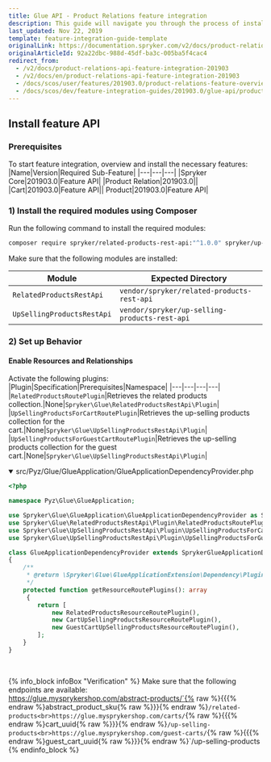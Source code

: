 ```yaml
---
title: Glue API - Product Relations feature integration
description: This guide will navigate you through the process of installing and configuring the Product Relations feature in Spryker OS.
last_updated: Nov 22, 2019
template: feature-integration-guide-template
originalLink: https://documentation.spryker.com/v2/docs/product-relations-api-feature-integration-201903
originalArticleId: 92a22dbc-988d-45df-ba3c-005ba5f4cac4
redirect_from:
  - /v2/docs/product-relations-api-feature-integration-201903
  - /v2/docs/en/product-relations-api-feature-integration-201903
  - /docs/scos/user/features/201903.0/product-relations-feature-overview-api-feature-integration-201903.html
  - /docs/scos/dev/feature-integration-guides/201903.0/glue-api/product-relations-api-feature-integration.html
---
```


## Install feature API
### Prerequisites
To start feature integration, overview and install the necessary features:
|Name|Version|Required Sub-Feature|
|---|---|---|
|Spryker Core|201903.0|Feature API|
|Product Relation|201903.0||
|Cart|201903.0|Feature API||
Product|201903.0|Feature API|
### 1) Install the required modules using Composer
Run the following command to install the required modules:
```bash
composer require spryker/related-products-rest-api:"^1.0.0" spryker/up-selling-products-rest-api:"^1.0.1" --update-with-dependencies
```
<section contenteditable="false" class="warningBox"><div class="content">
    Make sure that the following modules are installed:

|Module|Expected Directory|
|---|---|
|`RelatedProductsRestApi`|`vendor/spryker/related-products-rest-api`|
|`UpSellingProductsRestApi`|`vendor/spryker/up-selling-products-rest-api`|
</div></section>

### 2) Set up Behavior
#### Enable Resources and Relationships
Activate the following plugins:
|Plugin|Specification|Prerequisites|Namespace|
|---|---|---|---|
|`RelatedProductsRoutePlugin`|Retrieves the related products collection.|None|`Spryker\Glue\RelatedProductsRestApi\Plugin`|
|`UpSellingProductsForCartRoutePlugin`|Retrieves the up-selling products collection for the cart.|None|`Spryker\Glue\UpSellingProductsRestApi\Plugin`|
|`UpSellingProductsForGuestCartRoutePlugin`|Retrieves the up-selling products collection for the guest cart.|None|`Spryker\Glue\UpSellingProductsRestApi\Plugin`|


<details open>
<summary markdown='span'>src/Pyz/Glue/GlueApplication/GlueApplicationDependencyProvider.php</summary>

```php
<?php

namespace Pyz\Glue\GlueApplication;

use Spryker\Glue\GlueApplication\GlueApplicationDependencyProvider as SprykerGlueApplicationDependencyProvider;
use Spryker\Glue\RelatedProductsRestApi\Plugin\RelatedProductsRoutePlugin
use Spryker\Glue\UpSellingProductsRestApi\Plugin\UpSellingProductsForCartRoutePlugin
use Spryker\Glue\UpSellingProductsRestApi\Plugin\UpSellingProductsForGuestCartRoutePlugin

class GlueApplicationDependencyProvider extends SprykerGlueApplicationDependencyProvider
{
    /**
     * @return \Spryker\Glue\GlueApplicationExtension\Dependency\Plugin\ResourceRoutePluginInterface[]
     */
    protected function getResourceRoutePlugins(): array
     {
        return [
            new RelatedProductsResourceRoutePlugin(),
            new CartUpSellingProductsResourceRoutePlugin(),
            new GuestCartUpSellingProductsResourceRoutePlugin(),
        ];
    }
}
```

<br>
</details>

{% info_block infoBox "Verification" %}
Make sure that the following endpoints are available:<br>https://glue.mysprykershop.com/abstract-products/`{% raw %}{{{% endraw %}abstract_product_sku{% raw %}}}{% endraw %}`/related-products<br>https://glue.mysprykershop.com/carts/`{% raw %}{{{% endraw %}cart_uuid{% raw %}}}{% endraw %}`/up-selling-products<br>https://glue.mysprykershop.com/guest-carts/`{% raw %}{{{% endraw %}guest_cart_uuid{% raw %}}}{% endraw %}`/up-selling-products
{% endinfo_block %}

<!-- Last review date: Mar 14, 2019* by  Volodymyr Volkov-->
